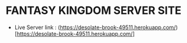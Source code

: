 # FANTASY KINGDOM SERVER SITE

- Live Server link : (https://desolate-brook-49511.herokuapp.com/)[https://desolate-brook-49511.herokuapp.com/]
